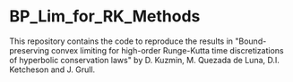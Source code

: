 # BP_Lim_for_RK_Methods
This repository contains the code to reproduce the results in "Bound-preserving convex limiting for high-order Runge-Kutta time discretizations of hyperbolic conservation laws" by D. Kuzmin, M. Quezada de Luna, D.I. Ketcheson and J. Grull. 

